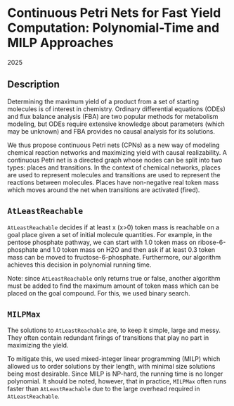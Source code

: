 # Continuous Petri Nets for Fast Yield Computation: Polynomial-Time and MILP Approaches

2025

## Description

Determining the maximum yield of a product from a set of starting molecules is of interest in chemistry. Ordinary differential equations (ODEs) and flux balance analysis (FBA) are two popular methods for metabolism modeling, but ODEs require extensive knowledge about parameters (which may be unknown) and FBA provides no causal analysis for its solutions.

We thus propose continuous Petri nets (CPNs) as a new way of modeling chemical reaction networks and maximizing yield with causal realizability. A continuous Petri net is a directed graph whose nodes can be split into two types: places and transitions. In the context of chemical networks, places are used to represent molecules and transitions are used to represent the reactions between molecules. Places have non-negative real token mass which moves around the net when transitions are activated (fired). 

## `AtLeastReachable`

`AtLeastReachable` decides if at least x (x>0) token mass is reachable on a goal place given a set of initial molecule quantities. For example, in the pentose phosphate pathway, we can start with 1.0 token mass on ribose-6-phosphate and 1.0 token mass on H2O and then ask if at least 0.3 token mass can be moved to fructose-6-phosphate. Furthermore, our algorithm achieves this decision in polynomial running time.

Note: since `AtLeastReachable` only returns true or false, another algorithm must be added to find the maximum amount of token mass which can be placed on the goal compound. For this, we used binary search.

## `MILPMax`

The solutions to `AtLeastReachable` are, to keep it simple, large and messy. They often contain redundant firings of transitions that play no part in maximizing the yield. 

To mitigate this, we used mixed-integer linear programming (MILP) which allowed us to order solutions by their length, with minimal size solutions being most desirable. Since MILP is NP-hard, the running time is no longer polynomial. It should be noted, however, that in practice, `MILPMax` often runs faster than `AtLeastReachable` due to the large overhead required in `AtLeastReachable`.
